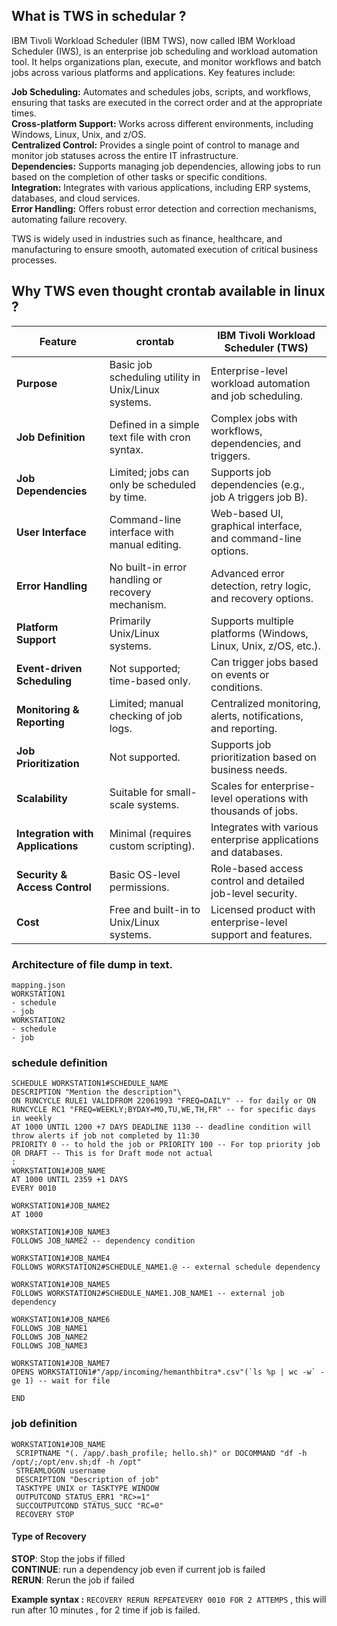 ## What is TWS in schedular ?

IBM Tivoli Workload Scheduler (IBM TWS), now called IBM Workload Scheduler (IWS), is an enterprise job scheduling and workload automation tool. It helps organizations plan, execute, and monitor workflows and batch jobs across various platforms and applications. Key features include:  

__Job Scheduling:__ Automates and schedules jobs, scripts, and workflows, ensuring that tasks are executed in the correct order and at the appropriate times.  
__Cross-platform Support:__ Works across different environments, including Windows, Linux, Unix, and z/OS.  
__Centralized Control:__ Provides a single point of control to manage and monitor job statuses across the entire IT infrastructure.  
__Dependencies:__ Supports managing job dependencies, allowing jobs to run based on the completion of other tasks or specific conditions.  
__Integration:__ Integrates with various applications, including ERP systems, databases, and cloud services.  
__Error Handling:__ Offers robust error detection and correction mechanisms, automating failure recovery.  

TWS is widely used in industries such as finance, healthcare, and manufacturing to ensure smooth, automated execution of critical business processes.  


## Why TWS even thought crontab available in linux ?

| Feature                        | crontab                                              | IBM Tivoli Workload Scheduler (TWS)                            |
|---------------------------------|------------------------------------------------------|---------------------------------------------------------------|
| **Purpose**                     | Basic job scheduling utility in Unix/Linux systems.  | Enterprise-level workload automation and job scheduling.       |
| **Job Definition**              | Defined in a simple text file with cron syntax.      | Complex jobs with workflows, dependencies, and triggers.       |
| **Job Dependencies**            | Limited; jobs can only be scheduled by time.         | Supports job dependencies (e.g., job A triggers job B).        |
| **User Interface**              | Command-line interface with manual editing.          | Web-based UI, graphical interface, and command-line options.   |
| **Error Handling**              | No built-in error handling or recovery mechanism.    | Advanced error detection, retry logic, and recovery options.   |
| **Platform Support**            | Primarily Unix/Linux systems.                        | Supports multiple platforms (Windows, Linux, Unix, z/OS, etc.).|
| **Event-driven Scheduling**     | Not supported; time-based only.                      | Can trigger jobs based on events or conditions.                |
| **Monitoring & Reporting**      | Limited; manual checking of job logs.                | Centralized monitoring, alerts, notifications, and reporting.  |
| **Job Prioritization**          | Not supported.                                       | Supports job prioritization based on business needs.           |
| **Scalability**                 | Suitable for small-scale systems.                    | Scales for enterprise-level operations with thousands of jobs. |
| **Integration with Applications**| Minimal (requires custom scripting).                 | Integrates with various enterprise applications and databases.  |
| **Security & Access Control**   | Basic OS-level permissions.                          | Role-based access control and detailed job-level security.     |
| **Cost**                        | Free and built-in to Unix/Linux systems.             | Licensed product with enterprise-level support and features.   |

### Architecture of file dump in text. 

```
mapping.json
WORKSTATION1
- schedule
- job
WORKSTATION2
- schedule
- job
```

### schedule definition

```
SCHEDULE WORKSTATION1#SCHEDULE_NAME
DESCRIPTION "Mention the description"\
ON RUNCYCLE RULE1 VALIDFROM 22061993 "FREQ=DAILY" -- for daily or ON RUNCYCLE RC1 "FREQ=WEEKLY;BYDAY=MO,TU,WE,TH,FR" -- for specific days in weekly  
AT 1000 UNTIL 1200 +7 DAYS DEADLINE 1130 -- deadline condition will throw alerts if job not completed by 11:30
PRIORITY 0 -- to hold the job or PRIORITY 100 -- For top priority job OR DRAFT -- This is for Draft mode not actual
:
WORKSTATION1#JOB_NAME
AT 1000 UNTIL 2359 +1 DAYS
EVERY 0010

WORKSTATION1#JOB_NAME2
AT 1000

WORKSTATION1#JOB_NAME3
FOLLOWS JOB_NAME2 -- dependency condition

WORKSTATION1#JOB_NAME4
FOLLOWS WORKSTATION2#SCHEDULE_NAME1.@ -- external schedule dependency

WORKSTATION1#JOB_NAME5
FOLLOWS WORKSTATION2#SCHEDULE_NAME1.JOB_NAME1 -- external job dependency

WORKSTATION1#JOB_NAME6
FOLLOWS JOB_NAME1
FOLLOWS JOB_NAME2
FOLLOWS JOB_NAME3

WORKSTATION1#JOB_NAME7
OPENS WORKSTATION1#"/app/incoming/hemanthbitra*.csv"(`ls %p | wc -w` -ge 1) -- wait for file

END
```
### job definition

```
WORKSTATION1#JOB_NAME
 SCRIPTNAME "(. /app/.bash_profile; hello.sh)" or DOCOMMAND "df -h /opt/;/opt/env.sh;df -h /opt"
 STREAMLOGON username
 DESCRIPTION "Description of job"
 TASKTYPE UNIX or TASKTYPE WINDOW
 OUTPUTCOND STATUS_ERR1 "RC>=1"
 SUCCOUTPUTCOND STATUS_SUCC "RC=0"
 RECOVERY STOP
```

#### Type of Recovery

__STOP__: Stop the jobs if filled  
__CONTINUE__: run a dependency job even if current job is failed  
__RERUN__: Rerun the job if failed  

__Example syntax :__ `RECOVERY RERUN REPEATEVERY 0010 FOR 2 ATTEMPS` , this will run after 10 minutes , for 2 time if job is failed.  

